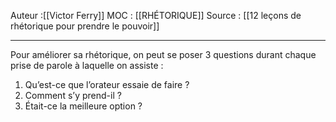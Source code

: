 
Auteur :[[Victor Ferry]]
MOC : [[RHÉTORIQUE]]
Source : [[12 leçons de rhétorique pour prendre le pouvoir]]
***

Pour améliorer sa rhétorique, on peut se poser 3 questions durant chaque prise de parole à laquelle on assiste :
1. Qu’est-ce que l’orateur essaie de faire ?
2. Comment s’y prend-il ?
3. Était-ce la meilleure option ?